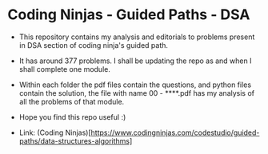 # Coding Ninjas - Guided Paths - DSA

- This repository contains my analysis and editorials to problems present in DSA section of
coding ninja's guided path.

- It has around 377 problems. I shall be updating the repo as and when I shall complete one module.

- Within each folder the pdf files contain the questions, and python files contain the solution,
the file with name 00 - ****.pdf has my analysis of all the problems of that module.

- Hope you find this repo useful :)

- Link: (Coding Ninjas)[https://www.codingninjas.com/codestudio/guided-paths/data-structures-algorithms]